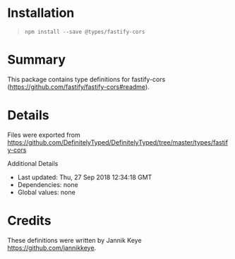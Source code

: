 # Installation
> `npm install --save @types/fastify-cors`

# Summary
This package contains type definitions for fastify-cors (https://github.com/fastify/fastify-cors#readme).

# Details
Files were exported from https://github.com/DefinitelyTyped/DefinitelyTyped/tree/master/types/fastify-cors

Additional Details
 * Last updated: Thu, 27 Sep 2018 12:34:18 GMT
 * Dependencies: none
 * Global values: none

# Credits
These definitions were written by Jannik Keye <https://github.com/jannikkeye>.
